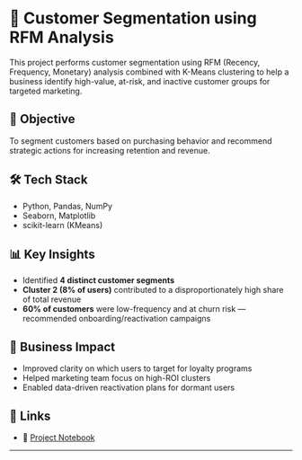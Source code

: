 
# 🧮 Customer Segmentation using RFM Analysis

This project performs customer segmentation using RFM (Recency, Frequency, Monetary) analysis combined with K-Means clustering to help a business identify high-value, at-risk, and inactive customer groups for targeted marketing.

## 📌 Objective
To segment customers based on purchasing behavior and recommend strategic actions for increasing retention and revenue.

## 🛠 Tech Stack
- Python, Pandas, NumPy
- Seaborn, Matplotlib
- scikit-learn (KMeans)

## 📊 Key Insights
- Identified **4 distinct customer segments**
- **Cluster 2 (8% of users)** contributed to a disproportionately high share of total revenue
- **60% of customers** were low-frequency and at churn risk — recommended onboarding/reactivation campaigns

## 🧠 Business Impact
- Improved clarity on which users to target for loyalty programs
- Helped marketing team focus on high-ROI clusters
- Enabled data-driven reactivation plans for dormant users
## 🔗 Links
- 📂 [Project Notebook](https://colab.research.google.com/drive/15p2Hhqpm1isrgjcBUxeL5kOhSGlHYlLk)

---
